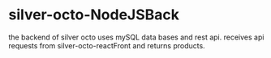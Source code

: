 # silver-octo-NodeJSBack
the backend of silver octo uses mySQL data bases and rest api.
receives api requests from silver-octo-reactFront and returns products.
